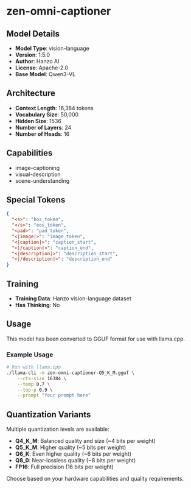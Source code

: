 # zen-omni-captioner

## Model Details

- **Model Type**: vision-language
- **Version**: 1.5.0
- **Author**: Hanzo AI
- **License**: Apache-2.0
- **Base Model**: Qwen3-VL

## Architecture

- **Context Length**: 16,384 tokens
- **Vocabulary Size**: 50,000
- **Hidden Size**: 1536
- **Number of Layers**: 24
- **Number of Heads**: 16

## Capabilities

- image-captioning
- visual-description
- scene-understanding

## Special Tokens

```json
{
  "<s>": "bos_token",
  "</s>": "eos_token",
  "<pad>": "pad_token",
  "<|image|>": "image_token",
  "<|caption|>": "caption_start",
  "<|/caption|>": "caption_end",
  "<|description|>": "description_start",
  "<|/description|>": "description_end"
}
```

## Training

- **Training Data**: Hanzo vision-language dataset
- **Has Thinking**: No

## Usage

This model has been converted to GGUF format for use with llama.cpp.

### Example Usage

```bash
# Run with llama.cpp
./llama-cli -m zen-omni-captioner-Q5_K_M.gguf \
    --ctx-size 16384 \
    --temp 0.7 \
    --top-p 0.9 \
    --prompt "Your prompt here"
```

## Quantization Variants

Multiple quantization levels are available:
- **Q4_K_M**: Balanced quality and size (~4 bits per weight)
- **Q5_K_M**: Higher quality (~5 bits per weight)
- **Q6_K**: Even higher quality (~6 bits per weight)
- **Q8_0**: Near-lossless quality (~8 bits per weight)
- **FP16**: Full precision (16 bits per weight)

Choose based on your hardware capabilities and quality requirements.
